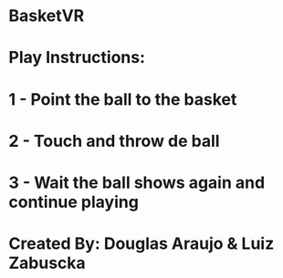 # BasketVR


# Play Instructions:
# 1 - Point the ball to the basket
# 2 - Touch and throw de ball
# 3 - Wait the ball shows again and continue playing


# Created By: Douglas Araujo & Luiz Zabuscka